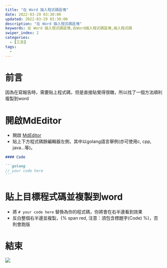 ```yaml
---
title: "在 Word 插入程式碼區塊"
date: 2022-03-29 03:30:00
updated: 2022-03-29 03:30:00
description: "在 Word 插入程式碼區塊"
keywords: 在 Word 插入程式碼區塊,在Word插入程式碼區塊,插入程式碼
swiper_index: 2
categories:
  - [工具]
tags:
  - 
---
```


# 前言

因為在寫報告時，需要貼上程式碼，但是直接貼覺得很醜，所以找了一個方法順利複製到word

# 開啟MdEditor

- 開啟 [MdEditor](https://www.mdeditor.tw)
- 貼上下方程式碼餘編輯器左側，其中以golang語言舉例(亦可使用c, cpp, java…等)。
~~~ markdown
#### Code

```golang
// your code here
```
~~~

# 貼上目標程式碼並複製到word
- 將 `# your code here` 替換為你的程式碼，你將會在右半邊看到效果
- 反白整個右半邊並複製，{% span red, 注意：須包含標題字(Code) %}，否則會跑版

# 結束

![](https://cdn.jsdelivr.net/gh/sao-coding/sao-blog-images@main/post/1649061140000.png)